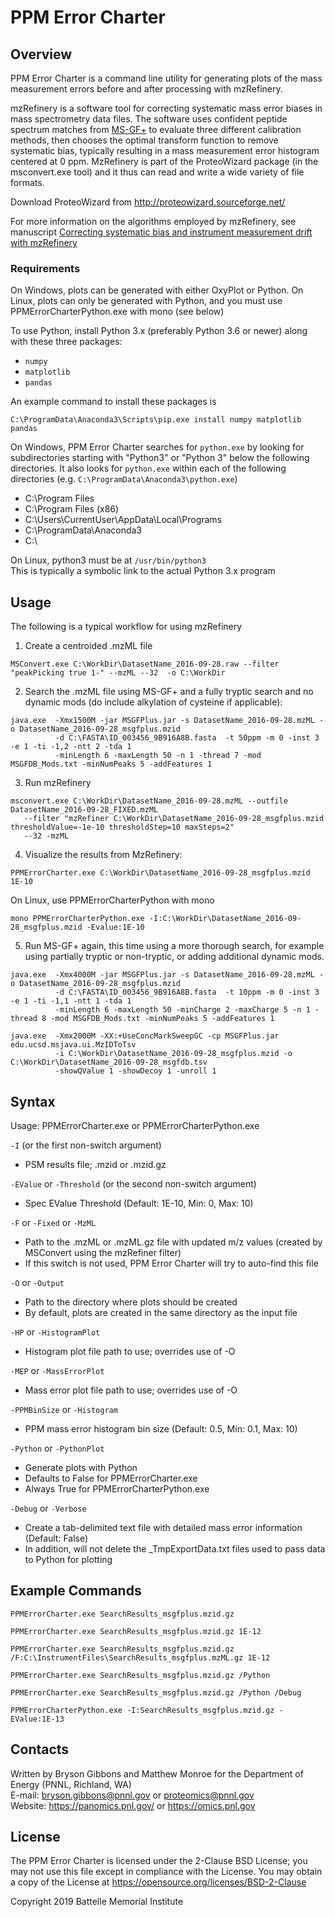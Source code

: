 # PPM Error Charter

## Overview

PPM Error Charter is a command line utility for generating plots of the 
mass measurement errors before and after processing with mzRefinery.

mzRefinery is a software tool for correcting systematic mass error biases in 
mass spectrometry data files. The software uses confident peptide spectrum matches 
from [MS-GF+](https://github.com/MSGFPlus/msgfplus) to evaluate three different calibration methods, 
then chooses the optimal transform function to remove systematic bias, typically resulting in 
a mass measurement error histogram centered at 0 ppm. MzRefinery is part of the 
ProteoWizard package (in the msconvert.exe tool) and it thus can read and write 
a wide variety of file formats.

Download ProteoWizard from http://proteowizard.sourceforge.net/

For more information on the algorithms employed by mzRefinery, see 
manuscript [Correcting systematic bias and instrument measurement drift with mzRefinery](https://pubmed.ncbi.nlm.nih.gov/26243018/)

### Requirements

On Windows, plots can be generated with either OxyPlot or Python.
On Linux, plots can only be generated with Python, and you must use PPMErrorCharterPython.exe with mono (see below)

To use Python, install Python 3.x (preferably Python 3.6 or newer) along with these three packages:
* `numpy` 
* `matplotlib`
* `pandas`

An example command to install these packages is
```
C:\ProgramData\Anaconda3\Scripts\pip.exe install numpy matplotlib pandas
```

On Windows, PPM Error Charter searches for `python.exe` by looking for subdirectories starting with "Python3" or "Python 3" below the following directories.
It also looks for `python.exe` within each of the following directories (e.g. `C:\ProgramData\Anaconda3\python.exe`)
* C:\Program Files
* C:\Program Files (x86)
* C:\Users\CurrentUser\AppData\Local\Programs
* C:\ProgramData\Anaconda3
* C:\

On Linux, python3 must be at `/usr/bin/python3`\
This is typically a symbolic link to the actual Python 3.x program

## Usage

The following is a typical workflow for using mzRefinery

1. Create a centroided .mzML file

```
MSConvert.exe C:\WorkDir\DatasetName_2016-09-28.raw --filter "peakPicking true 1-" --mzML --32  -o C:\WorkDir
```


2. Search the .mzML file using MS-GF+ and a fully tryptic search and no dynamic mods (do include alkylation of cysteine if applicable):

```
java.exe  -Xmx1500M -jar MSGFPlus.jar -s DatasetName_2016-09-28.mzML -o DatasetName_2016-09-28_msgfplus.mzid 
          -d C:\FASTA\ID_003456_9B916A8B.fasta  -t 50ppm -m 0 -inst 3 -e 1 -ti -1,2 -ntt 2 -tda 1 
          -minLength 6 -maxLength 50 -n 1 -thread 7 -mod MSGFDB_Mods.txt -minNumPeaks 5 -addFeatures 1
```

3. Run mzRefinery

```
msconvert.exe C:\WorkDir\DatasetName_2016-09-28.mzML --outfile DatasetName_2016-09-28_FIXED.mzML 
   --filter "mzRefiner C:\WorkDir\DatasetName_2016-09-28_msgfplus.mzid thresholdValue=-1e-10 thresholdStep=10 maxSteps=2" 
   --32 -mzML
```

4. Visualize the results from MzRefinery:

```
PPMErrorCharter.exe C:\WorkDir\DatasetName_2016-09-28_msgfplus.mzid 1E-10
```

On Linux, use PPMErrorCharterPython with mono
```
mono PPMErrorCharterPython.exe -I:C:\WorkDir\DatasetName_2016-09-28_msgfplus.mzid -Evalue:1E-10
```
 
5. Run MS-GF+ again, this time using a more thorough search, for example using partially tryptic or non-tryptic, or adding additional dynamic mods.

```
java.exe  -Xmx4000M -jar MSGFPlus.jar -s DatasetName_2016-09-28.mzML -o DatasetName_2016-09-28_msgfplus.mzid 
          -d C:\FASTA\ID_003456_9B916A8B.fasta  -t 10ppm -m 0 -inst 3 -e 1 -ti -1,1 -ntt 1 -tda 1 
          -minLength 6 -maxLength 50 -minCharge 2 -maxCharge 5 -n 1 -thread 8 -mod MSGFDB_Mods.txt -minNumPeaks 5 -addFeatures 1
```

```
java.exe  -Xmx2000M -XX:+UseConcMarkSweepGC -cp MSGFPlus.jar edu.ucsd.msjava.ui.MzIDToTsv 
          -i C:\WorkDir\DatasetName_2016-09-28_msgfplus.mzid -o C:\WorkDir\DatasetName_2016-09-28_msgfdb.tsv 
          -showQValue 1 -showDecoy 1 -unroll 1
```

## Syntax

Usage: PPMErrorCharter.exe or PPMErrorCharterPython.exe

`-I` (or the first non-switch argument)
* PSM results file; .mzid or .mzid.gz

`-EValue` or `-Threshold` (or the second non-switch argument)
* Spec EValue Threshold (Default: 1E-10, Min: 0, Max: 10)

`-F` or `-Fixed` or `-MzML`
* Path to the .mzML or .mzML.gz file with updated m/z values (created by MSConvert using the mzRefiner filter)
* If this switch is not used, PPM Error Charter will try to auto-find this file

`-O` or `-Output`
* Path to the directory where plots should be created
* By default, plots are created in the same directory as the input file

`-HP` or `-HistogramPlot`
* Histogram plot file path to use; overrides use of -O

`-MEP` or `-MassErrorPlot`
* Mass error plot file path to use; overrides use of -O

`-PPMBinSize` or `-Histogram`
* PPM mass error histogram bin size (Default: 0.5, Min: 0.1, Max: 10)

`-Python` or `-PythonPlot`
* Generate plots with Python
* Defaults to False for PPMErrorCharter.exe
* Always True for PPMErrorCharterPython.exe

`-Debug` or `-Verbose`
* Create a tab-delimited text file with detailed mass error information (Default: False)
* In addition, will not delete the _TmpExportData.txt files used to pass data to Python for plotting

## Example Commands

`PPMErrorCharter.exe SearchResults_msgfplus.mzid.gz`

`PPMErrorCharter.exe SearchResults_msgfplus.mzid.gz 1E-12`

`PPMErrorCharter.exe SearchResults_msgfplus.mzid.gz /F:C:\InstrumentFiles\SearchResults_msgfplus.mzML.gz 1E-12`

`PPMErrorCharter.exe SearchResults_msgfplus.mzid.gz /Python`

`PPMErrorCharter.exe SearchResults_msgfplus.mzid.gz /Python /Debug`

`PPMErrorCharterPython.exe -I:SearchResults_msgfplus.mzid.gz -EValue:1E-13`

## Contacts

Written by Bryson Gibbons and Matthew Monroe for the Department of Energy (PNNL, Richland, WA) \
E-mail: bryson.gibbons@pnnl.gov or proteomics@pnnl.gov \
Website: https://panomics.pnl.gov/ or https://omics.pnl.gov

## License

The PPM Error Charter is licensed under the 2-Clause BSD License; 
you may not use this file except in compliance with the License.
You may obtain a copy of the License at https://opensource.org/licenses/BSD-2-Clause

Copyright 2019 Battelle Memorial Institute
